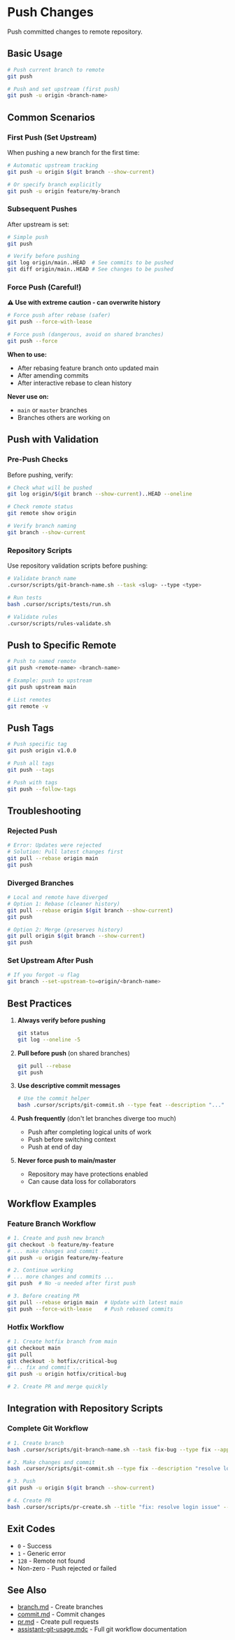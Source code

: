 # Push Changes

Push committed changes to remote repository.

## Basic Usage

```bash
# Push current branch to remote
git push

# Push and set upstream (first push)
git push -u origin <branch-name>
```

## Common Scenarios

### First Push (Set Upstream)

When pushing a new branch for the first time:

```bash
# Automatic upstream tracking
git push -u origin $(git branch --show-current)

# Or specify branch explicitly
git push -u origin feature/my-branch
```

### Subsequent Pushes

After upstream is set:

```bash
# Simple push
git push

# Verify before pushing
git log origin/main..HEAD  # See commits to be pushed
git diff origin/main..HEAD # See changes to be pushed
```

### Force Push (Careful!)

**⚠️ Use with extreme caution - can overwrite history**

```bash
# Force push after rebase (safer)
git push --force-with-lease

# Force push (dangerous, avoid on shared branches)
git push --force
```

**When to use:**

- After rebasing feature branch onto updated main
- After amending commits
- After interactive rebase to clean history

**Never use on:**

- `main` or `master` branches
- Branches others are working on

## Push with Validation

### Pre-Push Checks

Before pushing, verify:

```bash
# Check what will be pushed
git log origin/$(git branch --show-current)..HEAD --oneline

# Check remote status
git remote show origin

# Verify branch naming
git branch --show-current
```

### Repository Scripts

Use repository validation scripts before pushing:

```bash
# Validate branch name
.cursor/scripts/git-branch-name.sh --task <slug> --type <type>

# Run tests
bash .cursor/scripts/tests/run.sh

# Validate rules
.cursor/scripts/rules-validate.sh
```

## Push to Specific Remote

```bash
# Push to named remote
git push <remote-name> <branch-name>

# Example: push to upstream
git push upstream main

# List remotes
git remote -v
```

## Push Tags

```bash
# Push specific tag
git push origin v1.0.0

# Push all tags
git push --tags

# Push with tags
git push --follow-tags
```

## Troubleshooting

### Rejected Push

```bash
# Error: Updates were rejected
# Solution: Pull latest changes first
git pull --rebase origin main
git push
```

### Diverged Branches

```bash
# Local and remote have diverged
# Option 1: Rebase (cleaner history)
git pull --rebase origin $(git branch --show-current)
git push

# Option 2: Merge (preserves history)
git pull origin $(git branch --show-current)
git push
```

### Set Upstream After Push

```bash
# If you forgot -u flag
git branch --set-upstream-to=origin/<branch-name>
```

## Best Practices

1. **Always verify before pushing**

   ```bash
   git status
   git log --oneline -5
   ```

2. **Pull before push** (on shared branches)

   ```bash
   git pull --rebase
   git push
   ```

3. **Use descriptive commit messages**

   ```bash
   # Use the commit helper
   bash .cursor/scripts/git-commit.sh --type feat --description "..."
   ```

4. **Push frequently** (don't let branches diverge too much)

   - Push after completing logical units of work
   - Push before switching context
   - Push at end of day

5. **Never force push to main/master**
   - Repository may have protections enabled
   - Can cause data loss for collaborators

## Workflow Examples

### Feature Branch Workflow

```bash
# 1. Create and push new branch
git checkout -b feature/my-feature
# ... make changes and commit ...
git push -u origin feature/my-feature

# 2. Continue working
# ... more changes and commits ...
git push  # No -u needed after first push

# 3. Before creating PR
git pull --rebase origin main  # Update with latest main
git push --force-with-lease    # Push rebased commits
```

### Hotfix Workflow

```bash
# 1. Create hotfix branch from main
git checkout main
git pull
git checkout -b hotfix/critical-bug
# ... fix and commit ...
git push -u origin hotfix/critical-bug

# 2. Create PR and merge quickly
```

## Integration with Repository Scripts

### Complete Git Workflow

```bash
# 1. Create branch
bash .cursor/scripts/git-branch-name.sh --task fix-bug --type fix --apply

# 2. Make changes and commit
bash .cursor/scripts/git-commit.sh --type fix --description "resolve login issue"

# 3. Push
git push -u origin $(git branch --show-current)

# 4. Create PR
bash .cursor/scripts/pr-create.sh --title "fix: resolve login issue" --body "Details..."
```

## Exit Codes

- `0` - Success
- `1` - Generic error
- `128` - Remote not found
- Non-zero - Push rejected or failed

## See Also

- [branch.md](./branch.md) - Create branches
- [commit.md](./commit.md) - Commit changes
- [pr.md](./pr.md) - Create pull requests
- [assistant-git-usage.mdc](../../rules/assistant-git-usage.mdc) - Full git workflow documentation
